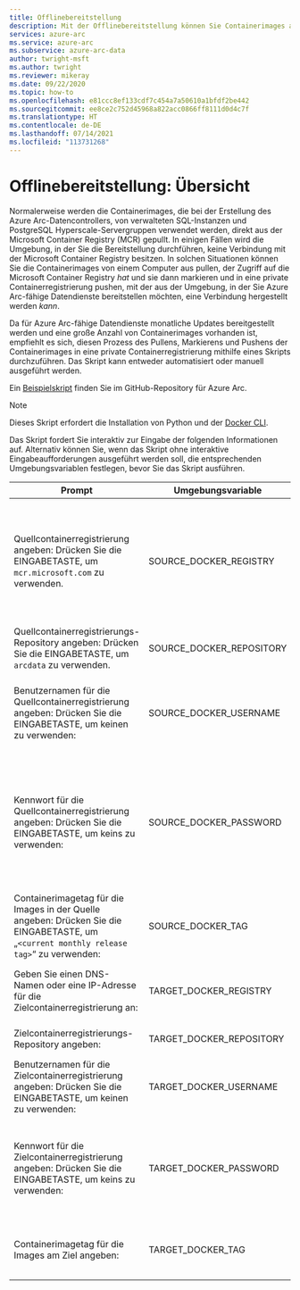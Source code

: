 ```yaml
---
title: Offlinebereitstellung
description: Mit der Offlinebereitstellung können Sie Containerimages aus einer privaten Containerregistrierung pullen, anstatt sie aus der Microsoft Container Registry zu pullen.
services: azure-arc
ms.service: azure-arc
ms.subservice: azure-arc-data
author: twright-msft
ms.author: twright
ms.reviewer: mikeray
ms.date: 09/22/2020
ms.topic: how-to
ms.openlocfilehash: e81ccc8ef133cdf7c454a7a50610a1bfdf2be442
ms.sourcegitcommit: ee8ce2c752d45968a822acc0866ff8111d0d4c7f
ms.translationtype: HT
ms.contentlocale: de-DE
ms.lasthandoff: 07/14/2021
ms.locfileid: "113731268"
---
```

# <a name="offline-deployment-overview"></a>Offlinebereitstellung: Übersicht

Normalerweise werden die Containerimages, die bei der Erstellung des Azure Arc-Datencontrollers, von verwalteten SQL-Instanzen und PostgreSQL Hyperscale-Servergruppen verwendet werden, direkt aus der Microsoft Container Registry (MCR) gepullt. In einigen Fällen wird die Umgebung, in der Sie die Bereitstellung durchführen, keine Verbindung mit der Microsoft Container Registry besitzen.  In solchen Situationen können Sie die Containerimages von einem Computer aus pullen, der Zugriff auf die Microsoft Container Registry _hat_ und sie dann markieren und in eine private Containerregistrierung pushen, mit der aus der Umgebung, in der Sie Azure Arc-fähige Datendienste bereitstellen möchten, eine Verbindung hergestellt werden _kann_.

Da für Azure Arc-fähige Datendienste monatliche Updates bereitgestellt werden und eine große Anzahl von Containerimages vorhanden ist, empfiehlt es sich, diesen Prozess des Pullens, Markierens und Pushens der Containerimages in eine private Containerregistrierung mithilfe eines Skripts durchzuführen.  Das Skript kann entweder automatisiert oder manuell ausgeführt werden.

Ein [Beispielskript](https://raw.githubusercontent.com/microsoft/azure_arc/main/arc_data_services/deploy/scripts/pull-and-push-arc-data-services-images-to-private-registry.py) finden Sie im GitHub-Repository für Azure Arc.

> [!NOTE]
> Dieses Skript erfordert die Installation von Python und der [Docker CLI](https://docs.docker.com/install/).

Das Skript fordert Sie interaktiv zur Eingabe der folgenden Informationen auf.  Alternativ können Sie, wenn das Skript ohne interaktive Eingabeaufforderungen ausgeführt werden soll, die entsprechenden Umgebungsvariablen festlegen, bevor Sie das Skript ausführen.

|Prompt|Umgebungsvariable|Hinweise|
|---|---|---|
|Quellcontainerregistrierung angeben: Drücken Sie die EINGABETASTE, um `mcr.microsoft.com` zu verwenden.|SOURCE_DOCKER_REGISTRY|Normalerweise würden Sie die Images aus der Microsoft Container Registry pullen, aber wenn Sie an einer privaten Vorschau mit einer anderen Registrierung teilnehmen, können Sie die Informationen verwenden, die Ihnen im Rahmen des Vorschauprogramms zur Verfügung gestellt werden.|
|Quellcontainerregistrierungs-Repository angeben: Drücken Sie die EINGABETASTE, um `arcdata` zu verwenden.|SOURCE_DOCKER_REPOSITORY|Wenn Sie aus der Microsoft Container Registry pullen, ist das Repository `arcdata`.|
|Benutzernamen für die Quellcontainerregistrierung angeben: Drücken Sie die EINGABETASTE, um keinen zu verwenden:|SOURCE_DOCKER_USERNAME|Geben Sie nur dann einen Wert an, wenn Sie Containerimages aus einer Quelle pullen, für die eine Anmeldung erforderlich ist.  Die Microsoft Container Registry erfordert keine Anmeldung.|
|Kennwort für die Quellcontainerregistrierung angeben: Drücken Sie die EINGABETASTE, um keins zu verwenden:|SOURCE_DOCKER_PASSWORD|Geben Sie nur dann einen Wert an, wenn Sie Containerimages aus einer Quelle pullen, für die eine Anmeldung erforderlich ist.  Die Microsoft Container Registry erfordert keine Anmeldung. Dies ist eine maskierte Kennworteingabeaufforderung.  Das Kennwort wird nicht angezeigt, wenn Sie es eingeben oder einfügen.|
|Containerimagetag für die Images in der Quelle angeben: Drücken Sie die EINGABETASTE, um „`<current monthly release tag>`“ zu verwenden:|SOURCE_DOCKER_TAG|Der Standardtagname wird monatlich aktualisiert, um den Monat und das Jahr der aktuellen Version in der Microsoft Container Registry widerzuspiegeln.|
|Geben Sie einen DNS-Namen oder eine IP-Adresse für die Zielcontainerregistrierung an:|TARGET_DOCKER_REGISTRY|Der DNS-Name oder die IP-Adresse der Zielregistrierung.  Dies ist die Registrierung, _in_ die die Images gepusht werden.|
|Zielcontainerregistrierungs-Repository angeben:|TARGET_DOCKER_REPOSITORY|Das Repository in der Zielregistrierung, in die die Images gepusht werden sollen.|
|Benutzernamen für die Zielcontainerregistrierung angeben: Drücken Sie die EINGABETASTE, um keinen zu verwenden:|TARGET_DOCKER_USERNAME|Der Benutzername, sofern vorhanden, der zum Anmelden bei der Zielcontainerregistrierung verwendet wird.|
|Kennwort für die Zielcontainerregistrierung angeben: Drücken Sie die EINGABETASTE, um keins zu verwenden:|TARGET_DOCKER_PASSWORD|Das Kennwort, falls vorhanden, das für die Anmeldung bei der Zielcontainerregistrierung verwendet wird. Dies ist eine maskierte Kennworteingabeaufforderung.  Das Kennwort wird nicht angezeigt, wenn Sie es eingeben oder einfügen.|
|Containerimagetag für die Images am Ziel angeben:|TARGET_DOCKER_TAG|Normalerweise würden Sie dasselbe Tag wie bei der Quelle verwenden, um Verwechslungen zu vermeiden.|